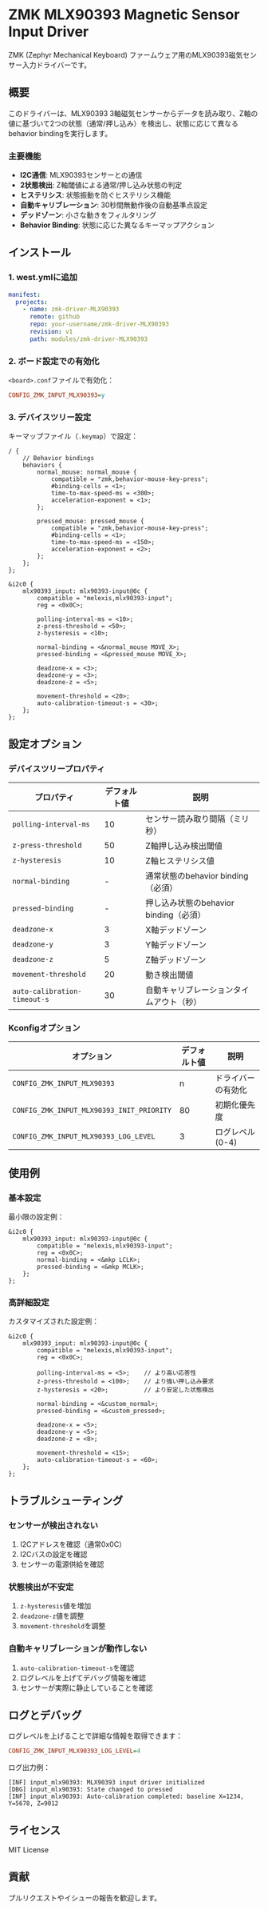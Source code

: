# ZMK MLX90393 Magnetic Sensor Input Driver

ZMK (Zephyr Mechanical Keyboard) ファームウェア用のMLX90393磁気センサー入力ドライバーです。

## 概要

このドライバーは、MLX90393 3軸磁気センサーからデータを読み取り、Z軸の値に基づいて2つの状態（通常/押し込み）を検出し、状態に応じて異なるbehavior bindingを実行します。

### 主要機能

- **I2C通信**: MLX90393センサーとの通信
- **2状態検出**: Z軸閾値による通常/押し込み状態の判定
- **ヒステリシス**: 状態振動を防ぐヒステリシス機能
- **自動キャリブレーション**: 30秒間無動作後の自動基準点設定
- **デッドゾーン**: 小さな動きをフィルタリング
- **Behavior Binding**: 状態に応じた異なるキーマップアクション

## インストール

### 1. west.ymlに追加

```yaml
manifest:
  projects:
    - name: zmk-driver-MLX90393
      remote: github
      repo: your-username/zmk-driver-MLX90393
      revision: v1
      path: modules/zmk-driver-MLX90393
```

### 2. ボード設定での有効化

`<board>.conf`ファイルで有効化：

```ini
CONFIG_ZMK_INPUT_MLX90393=y
```

### 3. デバイスツリー設定

キーマップファイル（`.keymap`）で設定：

```dts
/ {
    // Behavior bindings
    behaviors {
        normal_mouse: normal_mouse {
            compatible = "zmk,behavior-mouse-key-press";
            #binding-cells = <1>;
            time-to-max-speed-ms = <300>;
            acceleration-exponent = <1>;
        };
        
        pressed_mouse: pressed_mouse {
            compatible = "zmk,behavior-mouse-key-press";
            #binding-cells = <1>;
            time-to-max-speed-ms = <150>;
            acceleration-exponent = <2>;
        };
    };
};

&i2c0 {
    mlx90393_input: mlx90393-input@0c {
        compatible = "melexis,mlx90393-input";
        reg = <0x0C>;
        
        polling-interval-ms = <10>;
        z-press-threshold = <50>;
        z-hysteresis = <10>;
        
        normal-binding = <&normal_mouse MOVE_X>;
        pressed-binding = <&pressed_mouse MOVE_X>;
        
        deadzone-x = <3>;
        deadzone-y = <3>;
        deadzone-z = <5>;
        
        movement-threshold = <20>;
        auto-calibration-timeout-s = <30>;
    };
};
```

## 設定オプション

### デバイスツリープロパティ

| プロパティ | デフォルト値 | 説明 |
|-----------|-------------|------|
| `polling-interval-ms` | 10 | センサー読み取り間隔（ミリ秒） |
| `z-press-threshold` | 50 | Z軸押し込み検出閾値 |
| `z-hysteresis` | 10 | Z軸ヒステリシス値 |
| `normal-binding` | - | 通常状態のbehavior binding（必須） |
| `pressed-binding` | - | 押し込み状態のbehavior binding（必須） |
| `deadzone-x` | 3 | X軸デッドゾーン |
| `deadzone-y` | 3 | Y軸デッドゾーン |
| `deadzone-z` | 5 | Z軸デッドゾーン |
| `movement-threshold` | 20 | 動き検出閾値 |
| `auto-calibration-timeout-s` | 30 | 自動キャリブレーションタイムアウト（秒） |

### Kconfigオプション

| オプション | デフォルト値 | 説明 |
|-----------|-------------|------|
| `CONFIG_ZMK_INPUT_MLX90393` | n | ドライバーの有効化 |
| `CONFIG_ZMK_INPUT_MLX90393_INIT_PRIORITY` | 80 | 初期化優先度 |
| `CONFIG_ZMK_INPUT_MLX90393_LOG_LEVEL` | 3 | ログレベル (0-4) |

## 使用例

### 基本設定

最小限の設定例：

```dts
&i2c0 {
    mlx90393_input: mlx90393-input@0c {
        compatible = "melexis,mlx90393-input";
        reg = <0x0C>;
        normal-binding = <&mkp LCLK>;
        pressed-binding = <&mkp MCLK>;
    };
};
```

### 高詳細設定

カスタマイズされた設定例：

```dts
&i2c0 {
    mlx90393_input: mlx90393-input@0c {
        compatible = "melexis,mlx90393-input";
        reg = <0x0C>;
        
        polling-interval-ms = <5>;    // より高い応答性
        z-press-threshold = <100>;    // より強い押し込み要求
        z-hysteresis = <20>;          // より安定した状態検出
        
        normal-binding = <&custom_normal>;
        pressed-binding = <&custom_pressed>;
        
        deadzone-x = <5>;
        deadzone-y = <5>;
        deadzone-z = <8>;
        
        movement-threshold = <15>;
        auto-calibration-timeout-s = <60>;
    };
};
```

## トラブルシューティング

### センサーが検出されない

1. I2Cアドレスを確認（通常0x0C）
2. I2Cバスの設定を確認
3. センサーの電源供給を確認

### 状態検出が不安定

1. `z-hysteresis`値を増加
2. `deadzone-z`値を調整
3. `movement-threshold`を調整

### 自動キャリブレーションが動作しない

1. `auto-calibration-timeout-s`を確認
2. ログレベルを上げてデバッグ情報を確認
3. センサーが実際に静止していることを確認

## ログとデバッグ

ログレベルを上げることで詳細な情報を取得できます：

```ini
CONFIG_ZMK_INPUT_MLX90393_LOG_LEVEL=4
```

ログ出力例：
```
[INF] input_mlx90393: MLX90393 input driver initialized
[DBG] input_mlx90393: State changed to pressed
[INF] input_mlx90393: Auto-calibration completed: baseline X=1234, Y=5678, Z=9012
```

## ライセンス

MIT License

## 貢献

プルリクエストやイシューの報告を歓迎します。